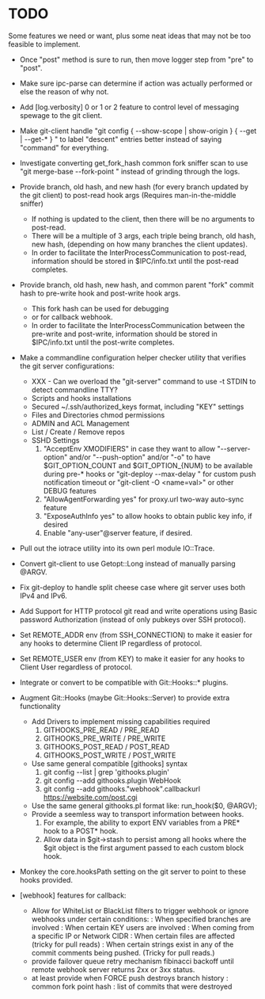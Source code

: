 TODO
====

Some features we need or want, plus some neat ideas that may not be too feasible to implement.

 - Once "post" method is sure to run, then move logger step from "pre" to "post".

 - Make sure ipc-parse can determine if action was actually performed or else the reason of why not.

 - Add [log.verbosity] 0 or 1 or 2 feature to control level of messaging spewage to the git client.

 - Make git-client handle "git config { --show-scope | show-origin } { --get | --get-* } <name>" to label "descent" entries better instead of saying "command" for everything.

 - Investigate converting get_fork_hash common fork sniffer scan to use "git merge-base --fork-point <ref> <commit>" instead of grinding through the logs.

 - Provide branch, old hash, and new hash (for every branch updated by the git client) to post-read hook args (Requires man-in-the-middle sniffer)
   * If nothing is updated to the client, then there will be no arguments to post-read.
   * There will be a multiple of 3 args, each triple being branch, old hash, new hash, (depending on how many branches the client updates).
   * In order to facilitate the InterProcessCommunication to post-read, information should be stored in $IPC/info.txt until the post-read completes.

 - Provide branch, old hash, new hash, and common parent "fork" commit hash to pre-write hook and post-write hook args.
   * This fork hash can be used for debugging
   * or for callback webhook.
   * In order to facilitate the InterProcessCommunication between the pre-write and post-write, information should be stored in $IPC/info.txt until the post-write completes.

 - Make a commandline configuration helper checker utility that verifies the git server configurations:
   * XXX - Can we overload the "git-server" command to use -t STDIN to detect commandline TTY?
   * Scripts and hooks installations
   * Secured ~/.ssh/authorized_keys format, including "KEY" settings
   * Files and Directories chmod permissions
   * ADMIN and ACL Management
   * List / Create / Remove repos
   * SSHD Settings
     1. "AcceptEnv XMODIFIERS" in case they want
          to allow "--server-option" and/or "--push-option" and/or "-o" to have
          $GIT_OPTION_COUNT and $GIT_OPTION_{NUM} to be available during pre-* hooks
          or "git-deploy --max-delay <seconds>" for custom push notification timeout
          or "git-client -O <name=val>"
          or other DEBUG features
     2. "AllowAgentForwarding yes" for proxy.url two-way auto-sync feature
     3. "ExposeAuthInfo yes" to allow hooks to obtain public key info, if desired
     4. Enable "any-user"@server feature, if desired.

 - Pull out the iotrace utility into its own perl module IO::Trace.

 - Convert git-client to use Getopt::Long instead of manually parsing @ARGV.

 - Fix git-deploy to handle split cheese case where git server uses both IPv4 and IPv6.

 - Add Support for HTTP protocol git read and write operations using Basic password Authorization (instead of only pubkeys over SSH protocol).

 - Set REMOTE_ADDR env (from SSH_CONNECTION) to make it easier for any hooks to determine Client IP regardless of protocol.

 - Set REMOTE_USER env (from KEY) to make it easier for any hooks to Client User regardless of protocol.

 - Integrate or convert to be compatible with Git::Hooks::* plugins.

 - Augment Git::Hooks (maybe Git::Hooks::Server) to provide extra functionality
   * Add Drivers to implement missing capabilities required
     1. GITHOOKS_PRE_READ    / PRE_READ
     2. GITHOOKS_PRE_WRITE   / PRE_WRITE
     3. GITHOOKS_POST_READ   / POST_READ
     4. GITHOOKS_POST_WRITE  / POST_WRITE
   * Use same general compatible [githooks] syntax
     1. git config --list | grep 'githooks\.plugin'
     2. git config --add githooks.plugin WebHook
     3. git config --add githooks."webhook".callbackurl https://website.com/post.cgi
   * Use the same general githooks.pl format like: run_hook($0, @ARGV);
   * Provide a seemless way to transport information between hooks.
     1. For example, the ability to export ENV variables from a PRE* hook to a POST* hook.
     2. Allow data in $git->stash to persist among all hooks where the $git object is the first argument passed to each custom block hook.

 - Monkey the core.hooksPath setting on the git server to point to these hooks provided.

 - [webhook] features for callback:
   * Allow for WhiteList or BlackList filters to trigger webhook or ignore webhooks under certain conditions:
     : When specified branches are involved
     : When certain KEY users are involved
     : When coming from a specific IP or Network CIDR
     : When certain files are affected (tricky for pull reads)
     : When certain strings exist in any of the commit comments being pushed. (Tricky for pull reads.)
   * provide failover queue retry mechanism fibinacci backoff until remote webhook server returns 2xx or 3xx status.
   * at least provide when FORCE push destroys branch history
     : common fork point hash
     : list of commits that were destroyed

